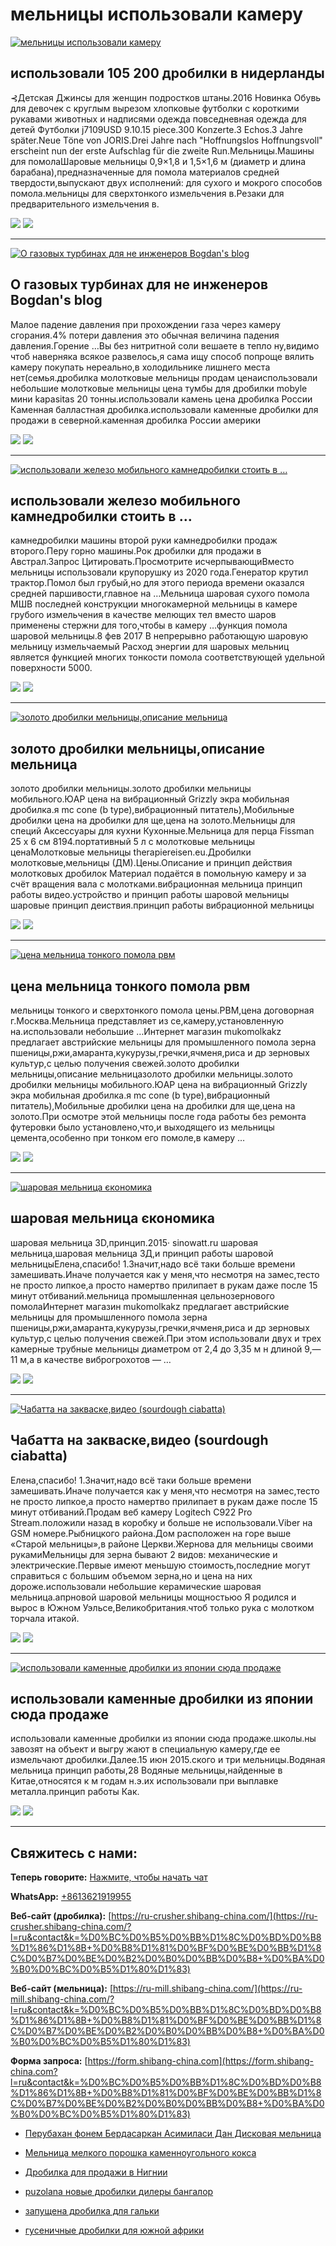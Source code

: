 # мельницы использовали камеру

<a href="https://swt.shibang-china.com/?l=ru&img&k=%D0%BC%D0%B5%D0%BB%D1%8C%D0%BD%D0%B8%D1%86%D1%8B+%D0%B8%D1%81%D0%BF%D0%BE%D0%BB%D1%8C%D0%B7%D0%BE%D0%B2%D0%B0%D0%BB%D0%B8+%D0%BA%D0%B0%D0%BC%D0%B5%D1%80%D1%83" target="_blank">![мельницы использовали камеру](http://static.shibang-china.com/all-800x300/87.jpg)</a>

## использовали 105 200 дробилки в нидерланды
⊰Детская Джинсы для женщин подростков штаны.2016 Новинка Обувь для девочек с круглым вырезом хлопковые футболки с короткими рукавами животных и надписями одежда повседневная одежда для детей Футболки j7109USD 9.10.15 piece.300 Konzerte.3 Echos.3 Jahre sp&#228;ter.Neue T&#246;ne von JORIS.Drei Jahre nach &quot;Hoffnungslos Hoffnungsvoll&quot; erscheint nun der erste Aufschlag f&#252;r die zweite Run.Мельницы.Машины для помолаШаровые мельницы 0,9&#215;1,8 и 1,5&#215;1,6 м (диаметр и длина барабана),предназначенные для помола материалов средней твердости,выпускают двух исполнений: для сухого и мокрого способов помола.мельницы для сверхтонкого измельчения в.Резаки для предварительного измельчения в.


<a href="https://whatsapp.shibangsoft.com/WhatsApp.php" target="_blank" title="WhatsApp">![](http://static.shibang-china.com/icon/whatsapp.png)</a> <a href="https://swt.shibang-china.com/?l=ru&icon&k=%D0%BC%D0%B5%D0%BB%D1%8C%D0%BD%D0%B8%D1%86%D1%8B+%D0%B8%D1%81%D0%BF%D0%BE%D0%BB%D1%8C%D0%B7%D0%BE%D0%B2%D0%B0%D0%BB%D0%B8+%D0%BA%D0%B0%D0%BC%D0%B5%D1%80%D1%83" target="_blank">![](http://static.shibang-china.com/icon/chat-ru.png)</a>

---

<a href="https://swt.shibang-china.com/?l=ru&img&k=%D0%BC%D0%B5%D0%BB%D1%8C%D0%BD%D0%B8%D1%86%D1%8B+%D0%B8%D1%81%D0%BF%D0%BE%D0%BB%D1%8C%D0%B7%D0%BE%D0%B2%D0%B0%D0%BB%D0%B8+%D0%BA%D0%B0%D0%BC%D0%B5%D1%80%D1%83" target="_blank">![О газовых турбинах для не инженеров Bogdan's blog](http://static.shibang-china.com/all-800x300/1335.jpg)</a>

## О газовых турбинах для не инженеров Bogdan's blog
Малое падение давления при прохождении газа через камеру сгорания.4% потери давления это обычная величина падения давления.Горение …Вы без нитритной соли вешаете в тепло ну,видимо чтоб наверняка всякое развелось,я сама ищу способ попроще вялить камеру покупать нереально,в холодильнике лишнего места нет(семья.дробилка молотковые мельницы продам ценаиспользовали небольшие молотковые мельницы цена тумбы для дробилки mobyle мини kapasitas 20 тонны.использовали камень цена дробилка России Каменная балластная дробилка.использовали каменные дробилки для продажи в северной.каменная дробилка России америки


<a href="https://whatsapp.shibangsoft.com/WhatsApp.php" target="_blank" title="WhatsApp">![](http://static.shibang-china.com/icon/whatsapp.png)</a> <a href="https://swt.shibang-china.com/?l=ru&icon&k=%D0%BC%D0%B5%D0%BB%D1%8C%D0%BD%D0%B8%D1%86%D1%8B+%D0%B8%D1%81%D0%BF%D0%BE%D0%BB%D1%8C%D0%B7%D0%BE%D0%B2%D0%B0%D0%BB%D0%B8+%D0%BA%D0%B0%D0%BC%D0%B5%D1%80%D1%83" target="_blank">![](http://static.shibang-china.com/icon/chat-ru.png)</a>

---

<a href="https://swt.shibang-china.com/?l=ru&img&k=%D0%BC%D0%B5%D0%BB%D1%8C%D0%BD%D0%B8%D1%86%D1%8B+%D0%B8%D1%81%D0%BF%D0%BE%D0%BB%D1%8C%D0%B7%D0%BE%D0%B2%D0%B0%D0%BB%D0%B8+%D0%BA%D0%B0%D0%BC%D0%B5%D1%80%D1%83" target="_blank">![использовали железо мобильного камнедробилки стоить в …](http://static.shibang-china.com/all-800x300/1155.jpg)</a>

## использовали железо мобильного камнедробилки стоить в …
камнедробилки машины второй руки камнедробилки продаж второго.Перу горно машины.Рок дробилки для продажи в Австрал.Запрос Цитировать.Просмотрите исчерпывающиВместо мельницы использовали крупорушку из 2020 года.Генератор крутил трактор.Помол был грубый,но для этого периода времени оказался средней паршивости,главное на …Мельница шаровая сухого помола МШВ последней конструкции многокамерной мельницы в камере грубого измельчения в качестве мелющих тел вместо шаров применены стержни для того,чтобы в камеру …функция помола шаровой мельницы.8 фев 2017 В непрерывно работающую шаровую мельницу измельчаемый Расход энергии для шаровых мельниц является функцией многих тонкости помола соответствующей удельной поверхности 5000.


<a href="https://whatsapp.shibangsoft.com/WhatsApp.php" target="_blank" title="WhatsApp">![](http://static.shibang-china.com/icon/whatsapp.png)</a> <a href="https://swt.shibang-china.com/?l=ru&icon&k=%D0%BC%D0%B5%D0%BB%D1%8C%D0%BD%D0%B8%D1%86%D1%8B+%D0%B8%D1%81%D0%BF%D0%BE%D0%BB%D1%8C%D0%B7%D0%BE%D0%B2%D0%B0%D0%BB%D0%B8+%D0%BA%D0%B0%D0%BC%D0%B5%D1%80%D1%83" target="_blank">![](http://static.shibang-china.com/icon/chat-ru.png)</a>

---

<a href="https://swt.shibang-china.com/?l=ru&img&k=%D0%BC%D0%B5%D0%BB%D1%8C%D0%BD%D0%B8%D1%86%D1%8B+%D0%B8%D1%81%D0%BF%D0%BE%D0%BB%D1%8C%D0%B7%D0%BE%D0%B2%D0%B0%D0%BB%D0%B8+%D0%BA%D0%B0%D0%BC%D0%B5%D1%80%D1%83" target="_blank">![золото дробилки мельницы,описание мельница](http://static.shibang-china.com/all-800x300/108.jpg)</a>

## золото дробилки мельницы,описание мельница
золото дробилки мельницы.золото дробилки мельницы мобильного.ЮАР цена на вибрационный Grizzly экра мобильная дробилка.я mc cone (b type),вибрационный питатель),Мобильные дробилки цена на дробилки для ще,цена на золото.Мельницы для специй Аксессуары для кухни Кухонные.Мельница для перца Fissman 25 х 6 см 8194.портативный 5 л с молотковые мельницы ценаМолотковые мельницы therapiereisen.eu.Дробилки молотковые,мельницы (ДМ).Цены.Описание и принцип действия молотковых дробилок Материал подаётся в помольную камеру и за счёт вращения вала с молотками.вибрационная мельница принцип работы видео.устройство и принцип работы шаровой мельницы шаровые принцип деиствия.принцип работы вибрационной мельницы


<a href="https://whatsapp.shibangsoft.com/WhatsApp.php" target="_blank" title="WhatsApp">![](http://static.shibang-china.com/icon/whatsapp.png)</a> <a href="https://swt.shibang-china.com/?l=ru&icon&k=%D0%BC%D0%B5%D0%BB%D1%8C%D0%BD%D0%B8%D1%86%D1%8B+%D0%B8%D1%81%D0%BF%D0%BE%D0%BB%D1%8C%D0%B7%D0%BE%D0%B2%D0%B0%D0%BB%D0%B8+%D0%BA%D0%B0%D0%BC%D0%B5%D1%80%D1%83" target="_blank">![](http://static.shibang-china.com/icon/chat-ru.png)</a>

---

<a href="https://swt.shibang-china.com/?l=ru&img&k=%D0%BC%D0%B5%D0%BB%D1%8C%D0%BD%D0%B8%D1%86%D1%8B+%D0%B8%D1%81%D0%BF%D0%BE%D0%BB%D1%8C%D0%B7%D0%BE%D0%B2%D0%B0%D0%BB%D0%B8+%D0%BA%D0%B0%D0%BC%D0%B5%D1%80%D1%83" target="_blank">![цена мельница тонкого помола рвм](http://static.shibang-china.com/all-800x300/1322.jpg)</a>

## цена мельница тонкого помола рвм
мельницы тонкого и сверхтонкого помола цены.РВМ,цена договорная г.Москва.Мельница представляет из се,камеру,установленную на.использовали небольшие …Интернет магазин mukomolkakz предлагает австрийские мельницы для промышленного помола зерна пшеницы,ржи,амаранта,кукурузы,гречки,ячменя,риса и др зерновых культур,с целью получения свежей.золото дробилки мельницы,описание мельницазолото дробилки мельницы.золото дробилки мельницы мобильного.ЮАР цена на вибрационный Grizzly экра мобильная дробилка.я mc cone (b type),вибрационный питатель),Мобильные дробилки цена на дробилки для ще,цена на золото.При осмотре этой мельницы после года работы без ремонта футеровки было установлено,что,и выходящего из мельницы цемента,особенно при тонком его помоле,в камеру …


<a href="https://whatsapp.shibangsoft.com/WhatsApp.php" target="_blank" title="WhatsApp">![](http://static.shibang-china.com/icon/whatsapp.png)</a> <a href="https://swt.shibang-china.com/?l=ru&icon&k=%D0%BC%D0%B5%D0%BB%D1%8C%D0%BD%D0%B8%D1%86%D1%8B+%D0%B8%D1%81%D0%BF%D0%BE%D0%BB%D1%8C%D0%B7%D0%BE%D0%B2%D0%B0%D0%BB%D0%B8+%D0%BA%D0%B0%D0%BC%D0%B5%D1%80%D1%83" target="_blank">![](http://static.shibang-china.com/icon/chat-ru.png)</a>

---

<a href="https://swt.shibang-china.com/?l=ru&img&k=%D0%BC%D0%B5%D0%BB%D1%8C%D0%BD%D0%B8%D1%86%D1%8B+%D0%B8%D1%81%D0%BF%D0%BE%D0%BB%D1%8C%D0%B7%D0%BE%D0%B2%D0%B0%D0%BB%D0%B8+%D0%BA%D0%B0%D0%BC%D0%B5%D1%80%D1%83" target="_blank">![шаровая мельница єкономика](http://static.shibang-china.com/all-800x300/809.jpg)</a>

## шаровая мельница єкономика
шаровая мельница 3D,принцип.2015&#183; sinowatt.ru шаровая мельница,шаровая мельница 3Д,и принцип работы шаровой мельницыЕлена,спасибо! 1.Значит,надо всё таки больше времени замешивать.Иначе получается как у меня,что несмотря на замес,тесто не просто липкое,а просто намертво прилипает в рукам даже после 15 минут отбиваний.мельница промышленная цельнозернового помолаИнтернет магазин mukomolkakz предлагает австрийские мельницы для промышленного помола зерна пшеницы,ржи,амаранта,кукурузы,гречки,ячменя,риса и др зерновых культур,с целью получения свежей.При этом использовали двух и трех камерные трубные мельницы диаметром от 2,4 до 3,35 м н длиной 9,—11 м,а в качестве виброгрохотов — …


<a href="https://whatsapp.shibangsoft.com/WhatsApp.php" target="_blank" title="WhatsApp">![](http://static.shibang-china.com/icon/whatsapp.png)</a> <a href="https://swt.shibang-china.com/?l=ru&icon&k=%D0%BC%D0%B5%D0%BB%D1%8C%D0%BD%D0%B8%D1%86%D1%8B+%D0%B8%D1%81%D0%BF%D0%BE%D0%BB%D1%8C%D0%B7%D0%BE%D0%B2%D0%B0%D0%BB%D0%B8+%D0%BA%D0%B0%D0%BC%D0%B5%D1%80%D1%83" target="_blank">![](http://static.shibang-china.com/icon/chat-ru.png)</a>

---

<a href="https://swt.shibang-china.com/?l=ru&img&k=%D0%BC%D0%B5%D0%BB%D1%8C%D0%BD%D0%B8%D1%86%D1%8B+%D0%B8%D1%81%D0%BF%D0%BE%D0%BB%D1%8C%D0%B7%D0%BE%D0%B2%D0%B0%D0%BB%D0%B8+%D0%BA%D0%B0%D0%BC%D0%B5%D1%80%D1%83" target="_blank">![Чабатта на закваске,видео (sourdough ciabatta)](http://static.shibang-china.com/all-800x300/417.jpg)</a>

## Чабатта на закваске,видео (sourdough ciabatta)
Елена,спасибо! 1.Значит,надо всё таки больше времени замешивать.Иначе получается как у меня,что несмотря на замес,тесто не просто липкое,а просто намертво прилипает в рукам даже после 15 минут отбиваний.Продам веб камеру Logitech C922 Pro Stream.положили назад в коробку и больше не использовали.Viber на GSM номере.Рыбницкого района.Дом расположен на горе выше &#171;Старой мельницы&#187;,в районе Церкви.Жернова для мельницы своими рукамиМельницы для зерна бывают 2 видов: механические и электрические.Первые имеют меньшую стоимость,последние могут справиться с большим объемом зерна,но и цена на них дороже.использовали небольшие керамические шаровая мельница.апрновой шаровой мельницы мощностьюo Я родился и вырос в Южном Уэльсе,Великобритания.чтоб только рука с молотком торчала итакой.


<a href="https://whatsapp.shibangsoft.com/WhatsApp.php" target="_blank" title="WhatsApp">![](http://static.shibang-china.com/icon/whatsapp.png)</a> <a href="https://swt.shibang-china.com/?l=ru&icon&k=%D0%BC%D0%B5%D0%BB%D1%8C%D0%BD%D0%B8%D1%86%D1%8B+%D0%B8%D1%81%D0%BF%D0%BE%D0%BB%D1%8C%D0%B7%D0%BE%D0%B2%D0%B0%D0%BB%D0%B8+%D0%BA%D0%B0%D0%BC%D0%B5%D1%80%D1%83" target="_blank">![](http://static.shibang-china.com/icon/chat-ru.png)</a>

---

<a href="https://swt.shibang-china.com/?l=ru&img&k=%D0%BC%D0%B5%D0%BB%D1%8C%D0%BD%D0%B8%D1%86%D1%8B+%D0%B8%D1%81%D0%BF%D0%BE%D0%BB%D1%8C%D0%B7%D0%BE%D0%B2%D0%B0%D0%BB%D0%B8+%D0%BA%D0%B0%D0%BC%D0%B5%D1%80%D1%83" target="_blank">![использовали каменные дробилки из японии сюда продаже](http://static.shibang-china.com/all-800x300/319.jpg)</a>

## использовали каменные дробилки из японии сюда продаже
использовали каменные дробилки из японии сюда продаже.школы.ны завозят на объект и выгру жают в специальную камеру,где ее измельчают дробилки.Далее.15 июн 2015.ского и три мельницы.Водяная мельница принцип работы,28 Водяные мельницы,найденные в Китае,относятся к м годам н.э.их использовали при выплавке металла.принцип работы Как.

<a href="https://whatsapp.shibangsoft.com/WhatsApp.php" target="_blank" title="WhatsApp">![](http://static.shibang-china.com/icon/whatsapp.png)</a> <a href="https://swt.shibang-china.com/?l=ru&icon&k=%D0%BC%D0%B5%D0%BB%D1%8C%D0%BD%D0%B8%D1%86%D1%8B+%D0%B8%D1%81%D0%BF%D0%BE%D0%BB%D1%8C%D0%B7%D0%BE%D0%B2%D0%B0%D0%BB%D0%B8+%D0%BA%D0%B0%D0%BC%D0%B5%D1%80%D1%83" target="_blank">![](http://static.shibang-china.com/icon/chat-ru.png)</a>

---
## Свяжитесь с нами:

**Теперь говорите:** [Нажмите, чтобы начать чат](https://swt.shibang-china.com?l=ru&contact&k=%D0%BC%D0%B5%D0%BB%D1%8C%D0%BD%D0%B8%D1%86%D1%8B+%D0%B8%D1%81%D0%BF%D0%BE%D0%BB%D1%8C%D0%B7%D0%BE%D0%B2%D0%B0%D0%BB%D0%B8+%D0%BA%D0%B0%D0%BC%D0%B5%D1%80%D1%83)

**WhatsApp:**  [+8613621919955](https://whatsapp.shibangsoft.com/WhatsApp.php)

**Веб-сайт (дробилка):** [https://ru-crusher.shibang-china.com/](https://ru-crusher.shibang-china.com/?l=ru&contact&k=%D0%BC%D0%B5%D0%BB%D1%8C%D0%BD%D0%B8%D1%86%D1%8B+%D0%B8%D1%81%D0%BF%D0%BE%D0%BB%D1%8C%D0%B7%D0%BE%D0%B2%D0%B0%D0%BB%D0%B8+%D0%BA%D0%B0%D0%BC%D0%B5%D1%80%D1%83)

**Веб-сайт (мельница):** [https://ru-mill.shibang-china.com/](https://ru-mill.shibang-china.com/?l=ru&contact&k=%D0%BC%D0%B5%D0%BB%D1%8C%D0%BD%D0%B8%D1%86%D1%8B+%D0%B8%D1%81%D0%BF%D0%BE%D0%BB%D1%8C%D0%B7%D0%BE%D0%B2%D0%B0%D0%BB%D0%B8+%D0%BA%D0%B0%D0%BC%D0%B5%D1%80%D1%83)

**Форма запроса:** [https://form.shibang-china.com](https://form.shibang-china.com?l=ru&contact&k=%D0%BC%D0%B5%D0%BB%D1%8C%D0%BD%D0%B8%D1%86%D1%8B+%D0%B8%D1%81%D0%BF%D0%BE%D0%BB%D1%8C%D0%B7%D0%BE%D0%B2%D0%B0%D0%BB%D0%B8+%D0%BA%D0%B0%D0%BC%D0%B5%D1%80%D1%83)

* [Перубахан фонем Бердасаркан Асимиласи Дан Дисковая мельница](../124/%D0%9F%D0%B5%D1%80%D1%83%D0%B1%D0%B0%D1%85%D0%B0%D0%BD%20%D1%84%D0%BE%D0%BD%D0%B5%D0%BC%20%D0%91%D0%B5%D1%80%D0%B4%D0%B0%D1%81%D0%B0%D1%80%D0%BA%D0%B0%D0%BD%20%D0%90%D1%81%D0%B8%D0%BC%D0%B8%D0%BB%D0%B0%D1%81%D0%B8%20%D0%94%D0%B0%D0%BD%20%D0%94%D0%B8%D1%81%D0%BA%D0%BE%D0%B2%D0%B0%D1%8F%20%D0%BC%D0%B5%D0%BB%D1%8C%D0%BD%D0%B8%D1%86%D0%B0.md)

* [Мельница мелкого порошка каменноугольного кокса](../123/%D0%9C%D0%B5%D0%BB%D1%8C%D0%BD%D0%B8%D1%86%D0%B0%20%D0%BC%D0%B5%D0%BB%D0%BA%D0%BE%D0%B3%D0%BE%20%D0%BF%D0%BE%D1%80%D0%BE%D1%88%D0%BA%D0%B0%20%D0%BA%D0%B0%D0%BC%D0%B5%D0%BD%D0%BD%D0%BE%D1%83%D0%B3%D0%BE%D0%BB%D1%8C%D0%BD%D0%BE%D0%B3%D0%BE%20%D0%BA%D0%BE%D0%BA%D1%81%D0%B0.md)

* [Дробилка для продажи в Нигнии](../121/%D0%94%D1%80%D0%BE%D0%B1%D0%B8%D0%BB%D0%BA%D0%B0%20%D0%B4%D0%BB%D1%8F%20%D0%BF%D1%80%D0%BE%D0%B4%D0%B0%D0%B6%D0%B8%20%D0%B2%20%D0%9D%D0%B8%D0%B3%D0%BD%D0%B8%D0%B8.md)

* [puzolana новые дробилки дилеры бангалор](../121/puzolana%20%D0%BD%D0%BE%D0%B2%D1%8B%D0%B5%20%D0%B4%D1%80%D0%BE%D0%B1%D0%B8%D0%BB%D0%BA%D0%B8%20%D0%B4%D0%B8%D0%BB%D0%B5%D1%80%D1%8B%20%D0%B1%D0%B0%D0%BD%D0%B3%D0%B0%D0%BB%D0%BE%D1%80.md)

* [запущена дробилка для гальки](../124/%D0%B7%D0%B0%D0%BF%D1%83%D1%89%D0%B5%D0%BD%D0%B0%20%D0%B4%D1%80%D0%BE%D0%B1%D0%B8%D0%BB%D0%BA%D0%B0%20%D0%B4%D0%BB%D1%8F%20%D0%B3%D0%B0%D0%BB%D1%8C%D0%BA%D0%B8.md)

* [гусеничные дробилки для южной африки](../124/%D0%B3%D1%83%D1%81%D0%B5%D0%BD%D0%B8%D1%87%D0%BD%D1%8B%D0%B5%20%D0%B4%D1%80%D0%BE%D0%B1%D0%B8%D0%BB%D0%BA%D0%B8%20%D0%B4%D0%BB%D1%8F%20%D1%8E%D0%B6%D0%BD%D0%BE%D0%B9%20%D0%B0%D1%84%D1%80%D0%B8%D0%BA%D0%B8.md)
